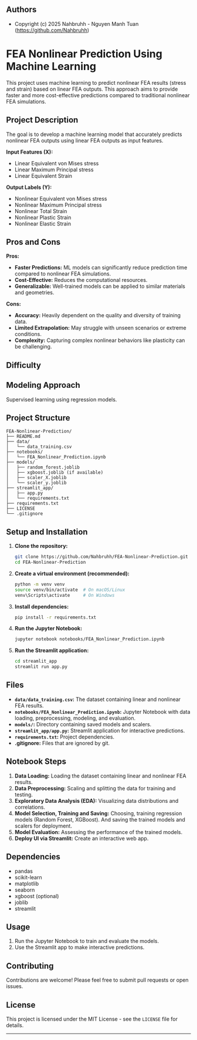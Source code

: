 ## Authors

-   Copyright (c) 2025 Nahbruhh - Nguyen Manh Tuan (https://github.com/Nahbruhh)

# FEA Nonlinear Prediction Using Machine Learning

This project uses machine learning to predict nonlinear FEA results (stress and strain) based on linear FEA outputs. This approach aims to provide faster and more cost-effective predictions compared to traditional nonlinear FEA simulations.

## Project Description

The goal is to develop a machine learning model that accurately predicts nonlinear FEA outputs using linear FEA outputs as input features.

**Input Features (X):**

- Linear Equivalent von Mises stress
- Linear Maximum Principal stress
- Linear Equivalent Strain

**Output Labels (Y):**

- Nonlinear Equivalent von Mises stress
- Nonlinear Maximum Principal stress
- Nonlinear Total Strain
- Nonlinear Plastic Strain
- Nonlinear Elastic Strain

## Pros and Cons

**Pros:**

- **Faster Predictions:** ML models can significantly reduce prediction time compared to nonlinear FEA simulations.
- **Cost-Effective:** Reduces the computational resources.
- **Generalizable:** Well-trained models can be applied to similar materials and geometries.

**Cons:**

- **Accuracy:** Heavily dependent on the quality and diversity of training data.
- **Limited Extrapolation:** May struggle with unseen scenarios or extreme conditions.
- **Complexity:** Capturing complex nonlinear behaviors like plasticity can be challenging.

## Difficulty



## Modeling Approach

Supervised learning using regression models.

## Project Structure
```
FEA-Nonlinear-Prediction/
├── README.md
├── data/
│   └── data_training.csv
├── notebooks/
│   └── FEA_Nonlinear_Prediction.ipynb
├── models/
│   ├── random_forest.joblib
│   ├── xgboost.joblib (if available)
│   ├── scaler_X.joblib
│   └── scaler_y.joblib
├── streamlit_app/
│   ├── app.py
│   └── requirements.txt
├── requirements.txt
├── LICENSE
└── .gitignore 
```


## Setup and Installation

1.  **Clone the repository:**

    ```bash
    git clone https://github.com/Nahbruhh/FEA-Nonlinear-Prediction.git
    cd FEA-Nonlinear-Prediction
    ```

2.  **Create a virtual environment (recommended):**

    ```bash
    python -m venv venv
    source venv/bin/activate  # On macOS/Linux
    venv\Scripts\activate     # On Windows
    ```

3.  **Install dependencies:**

    ```bash
    pip install -r requirements.txt
    ```

4.  **Run the Jupyter Notebook:**

    ```bash
    jupyter notebook notebooks/FEA_Nonlinear_Prediction.ipynb
    ```

5.  **Run the Streamlit application:**

    ```bash
    cd streamlit_app
    streamlit run app.py
    ```

## Files

-   **`data/data_training.csv`:** The dataset containing linear and nonlinear FEA results.
-   **`notebooks/FEA_Nonlinear_Prediction.ipynb`:** Jupyter Notebook with data loading, preprocessing, modeling, and evaluation.
-   **`models/`:** Directory containing saved models and scalers.
-   **`streamlit_app/app.py`:** Streamlit application for interactive predictions.
-   **`requirements.txt`:** Project dependencies.
-   **.gitignore:** Files that are ignored by git.

## Notebook Steps

1.  **Data Loading:** Loading the dataset containing linear and nonlinear FEA results.
2.  **Data Preprocessing:** Scaling and splitting the data for training and testing.
3.  **Exploratory Data Analysis (EDA):** Visualizing data distributions and correlations.
4.  **Model Selection, Training and Saving:** Choosing, training regression models (Random Forest, XGBoost). And saving the trained models and scalers for deployment.
5.  **Model Evaluation:** Assessing the performance of the trained models.
6.  **Deploy UI via Streamlit:** Create an interactive web app.

## Dependencies

-   pandas
-   scikit-learn
-   matplotlib
-   seaborn
-   xgboost (optional)
-   joblib
-   streamlit

## Usage

1.  Run the Jupyter Notebook to train and evaluate the models.
2.  Use the Streamlit app to make interactive predictions.

## Contributing

Contributions are welcome! Please feel free to submit pull requests or open issues.


## License


This project is licensed under the MIT License - see the `LICENSE` file for details.

---

